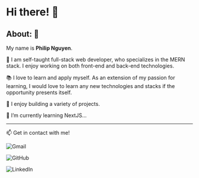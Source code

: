 # Hi there! 👋


## About: :firecracker:


My name is **Philip Nguyen**. 



:tada: I am self-taught full-stack web developer, who specializes in the MERN stack. I enjoy working on both front-end and back-end technologies.


:books: I love to learn and apply myself. As an extension of my passion for learning, I would love to learn any new technologies and stacks if the opportunity presents itself. 


:hammer: I enjoy building a variety of projects. 



🌱 I’m currently learning NextJS...



___




📫 Get in contact with me! 


![Gmail](https://img.shields.io/badge/Gmail-D14836?style=for-the-badge&logo=gmail&logoColor=white)

![GitHub](https://img.shields.io/badge/github-%23121011.svg?style=for-the-badge&logo=github&logoColor=white)

![LinkedIn](https://img.shields.io/badge/linkedin-%230077B5.svg?style=for-the-badge&logo=linkedin&logoColor=white)




<!---
pn-code/pn-code is a ✨ special ✨ repository because its `README.md` (this file) appears on your GitHub profile.
You can click the Preview link to take a look at your changes.
--->
